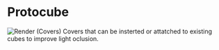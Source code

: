 # Protocube
![Render (Covers)](Renders_Covers.png)
Covers that can be insterted or attatched to existing cubes to improve light oclusion.
